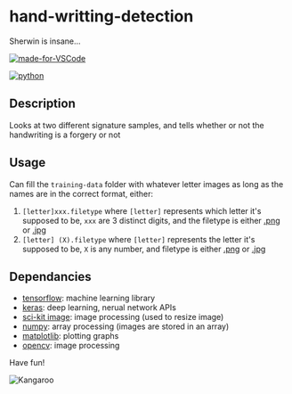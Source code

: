 # hand-writting-detection

Sherwin is insane... 

[![made-for-VSCode](https://img.shields.io/badge/Made%20for-VSCode-1f425f.svg)](https://code.visualstudio.com/)

[![python](https://img.shields.io/badge/python-v3.6%2B-blue)](https://www.python.org/downloads/)

## Description

Looks at two different signature samples, and tells whether or not the handwriting is a forgery or not

## Usage

Can fill the `training-data` folder with whatever letter images as long as the names are in the correct format, either:

1. `[letter]xxx.filetype` where `[letter]` represents which letter it's supposed to be, `xxx` are 3 distinct digits, and the filetype is either [.png](https://fileinfo.com/extension/png) or [.jpg](https://fileinfo.com/extension/jpg)
2. `[letter] (X).filetype` where `[letter]` represents the letter it's supposed to be, `X` is any number, and filetype is either [.png](https://fileinfo.com/extension/png) or [.jpg](https://fileinfo.com/extension/jpg)

## Dependancies

* [tensorflow](https://pypi.org/project/tensorflow/): machine learning library
* [keras](https://pypi.org/project/Keras/): deep learning, nerual network APIs
* [sci-kit image](https://pypi.org/project/scikit-image/): image processing (used to resize image)
* [numpy](https://pypi.org/project/numpy/): array processing (images are stored in an array)
* [matplotlib](https://pypi.org/project/matplotlib/): plotting graphs
* [opencv](https://pypi.org/project/opencv-python/): image processing

Have fun!

![Kangaroo](https://github.com/sherwinchiu/hand-writing-detection/blob/master/training-data/K_0/k%20(177).png)
